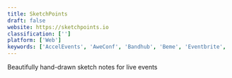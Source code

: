 ```yaml
---
title: SketchPoints
draft: false 
website: https://sketchpoints.io
classification: ['']
platform: ['Web']
keywords: ['AccelEvents', 'AweConf', 'Bandhub', 'Beme', 'Eventbrite', 'Facebook Live', 'Fest300', 'Konflist', 'Meed', 'Meeve', 'Mevo by Livestream', 'Notist', 'Setmine', 'Snap Map for Web', 'SplitTiks', 'TickPick', 'Up All Night', 'Vee for Video']
---
```

Beautifully hand-drawn sketch notes for live events